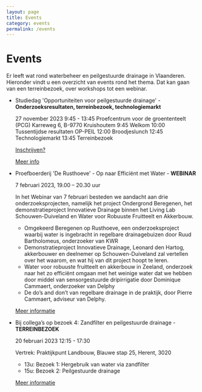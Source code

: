 ```yaml
---
layout: page
title: Events
category: events
permalink: /events
---
```


# Events
Er leeft wat rond waterbeheer en peilgestuurde drainage in Vlaanderen. 
Hieronder vindt u een overzicht van events rond het thema. Dat kan gaan van een terreinbezoek, over workshops tot een webinar.

- Studiedag 'Opportuniteiten voor peilgestuurde drainage' - **Onderzoeksresultaten, terreinbezoek, technologiemarkt**

  27 november 2023 9:45 - 13:45
  Proefcentrum voor de groententeelt (PCG)
  Karreweg 6, B-9770 Kruishoutem
  9:45 Welkom
  10:00 Tussentijdse resultaten OP-PEIL
  12:00 Broodjeslunch
  12:45 Technologiemarkt
  13:45 Terreinbezoek
  
  [Inschrijven?](https://forms.office.com/e/F34JBAFbTt)

  [Meer info](https://www.canva.com/design/DAFuzWa8CVk/Z5PYIZLTIyW9lzbPpJFzSg/edit?utm_content=DAFuzWa8CVk&utm_campaign=designshare&utm_medium=link2&utm_source=sharebutton)

- Proefboerderij 'De Rusthoeve' - Op naar Efficiënt met Water - **WEBINAR**

  7 februari 2023, 19.00 – 20.30 uur

  In het Webinar van 7 februari besteden we aandacht aan drie onderzoeksprojecten, namelijk het project Ondergrond Beregenen, het demonstratieproject Innovatieve Drainage binnen het Living Lab Schouwen-Duiveland en Water voor Robuuste Fruitteelt en Akkerbouw.
   - Omgekeerd Beregenen op Rusthoeve, een onderzoeksproject waarbij water is ingebracht in regelbare drainagebuizen door Ruud Bartholomeus, onderzoeker van KWR
   - Demonstratieproject Innovatieve Drainage, Leonard den Hartog, akkerbouwer en deelnemer op Schouwen-Duiveland zal vertellen over het waarom, en wat hij van dit project hoopt te leren. 
   - Water voor robuuste fruitteelt en akkerbouw in Zeeland, onderzoek naar het zo efficiënt omgaan met het weinige water dat we hebben door middel van sensorgestuurde dripirrigatie door Dominique Cammaert, onderzoeker van Delphy 
   - De do’s and don’t van regelbare drainage in de praktijk, door Pierre Cammaert, adviseur van Delphy.

   [Meer informatie](https://uikc.webinargeek.com/water-webinar)

- Bij collega’s op bezoek 4: Zandfilter en peilgestuurde drainage - **TERREINBEZOEK**

  20 februari 2023  12:15 - 17:30

  Vertrek: Praktijkpunt Landbouw, Blauwe stap 25, Herent, 3020

  - 13u: Bezoek 1: Hergebruik van water via zandfilter
  - 15u: Bezoek 2: Peilgestuurde drainage 

  [Meer informatie](https://praktijkpuntlandbouw.be/activiteit/bij-collegas-op-bezoek-4-zandfilter-en-peilgestuurde-drainage/)
